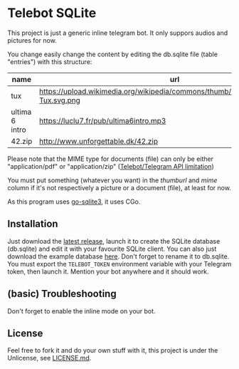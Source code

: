 # Telebot SQLite

This project is just a generic inline telegram bot. It only suppors audios and pictures for now.

You change easily change the content by editing the db.sqlite file (table "entries") with this structure:

| name           | url                                                                                  | thumburl                                                                            | type     | mime              |
|----------------|--------------------------------------------------------------------------------------|-------------------------------------------------------------------------------------|----------|-------------------|
| tux            | https://upload.wikimedia.org/wikipedia/commons/thumb/3/35/Tux.svg/1000px-Tux.svg.png | https://upload.wikimedia.org/wikipedia/commons/thumb/3/35/Tux.svg/500px-Tux.svg.png | photo    | anything you want |
| ultima 6 intro | https://luclu7.fr/pub/ultima6intro.mp3                                               | anything you want                                                                   | audio    | anything you want |
| 42.zip         | http://www.unforgettable.dk/42.zip                                                   | anything you want                                                                   | document | application/zip   |

Please note that the MIME type for documents (file) can only be either "application/pdf" or "application/zip" ([Telebot/Telegram API limitation](https://github.com/tucnak/telebot/blob/v2/inline_types.go#L109))

You must put something (whatever you want) in the _thumburl_ and _mime_ column if it's not respectively a picture or a document (file), at least for now.

As this program uses [go-sqlite3](https://github.com/mattn/go-sqlite3), it uses CGo.

## Installation

Just download the [latest release](https://github.com/Luclu7/telebotsqlite/releases), launch it to create the SQLite database (db.sqlite) and edit it with your favourite SQLite client.
You can also just download the example database [here](https://github.com/Luclu7/telebotsqlite/raw/master/db.template.sqlite). Don't forget to rename it to db.sqlite.
You must export the `TELEBOT_TOKEN` environment variable with your Telegram token, then launch it. Mention your bot anywhere and it should work.

## (basic) Troubleshooting
Don't forget to enable the inline mode on your bot.

## License
Feel free to fork it and do your own stuff with it, this project is under the Unlicense, see [LICENSE.md](LICENSE.md).
